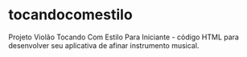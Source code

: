 # tocandocomestilo
Projeto Violão Tocando Com Estilo Para Iniciante - código HTML para desenvolver seu aplicativa de afinar instrumento musical.
